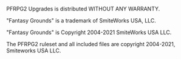 PFRPG2 Upgrades is distributed WITHOUT ANY WARRANTY.

"Fantasy Grounds" is a trademark of SmiteWorks USA, LLC.

"Fantasy Grounds" is Copyright 2004-2021 SmiteWorks USA LLC.

The PFRPG2 ruleset and all included files are copyright 2004-2021, Smiteworks USA LLC.